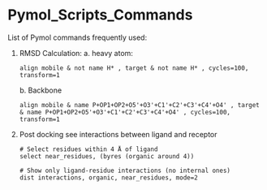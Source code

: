 # Pymol_Scripts_Commands

List of Pymol commands frequently used:

1. RMSD Calculation:
   a. heavy atom:
     ```
     align mobile & not name H* , target & not name H* , cycles=100, transform=1
     ```
   b. Backbone
     ```
     align mobile & name P+OP1+OP2+O5'+O3'+C1'+C2'+C3'+C4'+O4' , target & name P+OP1+OP2+O5'+O3'+C1'+C2'+C3'+C4'+O4' , cycles=100, transform=1
     ```
2. Post docking see interactions between ligand and receptor
   ```
   # Select residues within 4 Å of ligand
   select near_residues, (byres (organic around 4))

   # Show only ligand-residue interactions (no internal ones)
   dist interactions, organic, near_residues, mode=2
```
